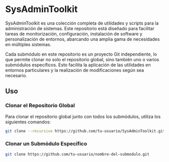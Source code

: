 # SysAdminToolkit
SysAdminToolkit es una colección completa de utilidades y scripts para la administración de sistemas. Este repositorio está diseñado para facilitar tareas de monitorización, configuración, instalación de software y personalización de entornos, abarcando una amplia gama de necesidades en múltiples sistemas.

Cada submódulo en este repositorio es un proyecto Git independiente, lo que permite clonar no solo el repositorio global, sino también uno o varios submódulos específicos. Esto facilita la aplicación de las utilidades en entornos particulares y la realización de modificaciones según sea necesario.

## Uso

### Clonar el Repositorio Global

Para clonar el repositorio global junto con todos los submódulos, utiliza los siguientes comandos:

```bash
git clone --recursive https://github.com/tu-usuario/SysAdminToolkit.git
```

### Clonar un Submódulo Específico

```bash
git clone https://github.com/tu-usuario/nombre-del-submodulo.git
```